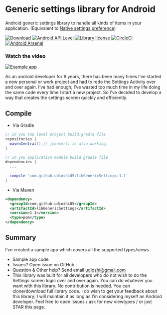 # Generic settings library for Android

Android generic settings library to handle all kinds of items in your application. (Equivalent to [Native settings preference](https://developer.android.com/guide/topics/ui/settings.html))

[ ![Download](https://api.bintray.com/packages/udioshi85/maven/libGenericSettings/images/download.svg) ](https://bintray.com/udioshi85/maven/libGenericSettings/_latestVersion)
[ ![Android API Level](https://img.shields.io/badge/API-15%2B-blue.svg) ]()
[ ![Library license](https://img.shields.io/badge/License-Apache--2.0-blue.svg) ]()
[![CircleCI](https://circleci.com/gh/UdiOshi85/GenericSettings.svg?style=svg)](https://circleci.com/gh/UdiOshi85/GenericSettings)
[![Android Arsenal]( https://img.shields.io/badge/Android%20Arsenal-Android%20Generic%20settings%20library-green.svg?style=flat )]( https://android-arsenal.com/details/1/6452 )

### Watch the video
[![Example app](https://img.youtube.com/vi/ywjI1ErnBgw/0.jpg)](https://www.youtube.com/watch?v=ywjI1ErnBgw)

As an android developer for 6 years, there has been many
times I’ve started a new personal or work project and had to
redo the Settings Activity over and over again. I’ve had
enough; I’ve wasted too much time in my life doing the same
code every time I start a new project. So I’ve decided to
develop a way that creates the settings screen quickly and
efficiently.


## Compile

* Via Gradle
```gradle
// In you top level project build.gradle file
repositories {
  mavenCentral() // jcenter() is also working.
}

// In you application module build.gradle file
dependencies {
  ...
  ...
  compile 'com.github.udioshi85:libGenericSettings:1.1'
}
````  

* Via Maven
````xml
<dependency>
  <groupId>com.github.udioshi85</groupId>
  <artifactId>libGenericSettings</artifactId>
  <version>1.1</version>
  <type>pom</type>
</dependency>
````

## Summary
I’ve created a sample app which covers all the supported types/views
* Sample app code
* Issues? Open issue on GitHub
* Question & Other help? Send email udioshi@gmail.com
* This library was built for all developers who do not wish
to do the Settings screen logic over and over again. You
can do whatever you want with this library. No
contribution is needed. You can clone/download full
library code. I do wish to get your feedback about this
library; I will maintain it as long as I’m considering
myself an Android developer. Feel free to open issues /
ask for new viewtypes / or just STAR this page.
